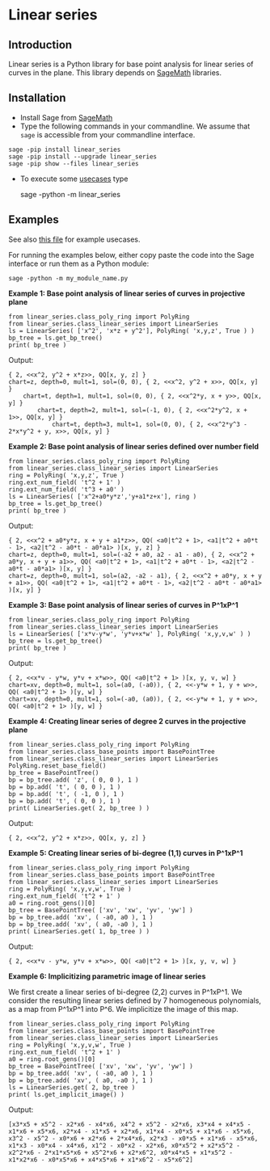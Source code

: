# Linear series 


## Introduction

Linear series is a Python library for base point analysis for linear series of curves in the plane. 
This library depends on [SageMath](https://SageMath.org) libraries.

## Installation

* Install Sage from [SageMath](https://SageMath.org) 
* Type the following commands in your commandline. 
  We assume that `sage` is accessible from your commandline interface.
```    
sage -pip install linear_series
sage -pip install --upgrade linear_series
sage -pip show --files linear_series
```    
* To execute some [usecases](https://github.com/niels-lubbes/linear_series/blob/master/linear_series/src/linear_series/__main__.py) type
    
    sage -python -m linear_series

## Examples

See also [this file](https://github.com/niels-lubbes/linear_series/blob/master/linear_series/src/linear_series/__main__.py) 
for example usecases. 

For running the examples below, either copy paste the code into the Sage interface or run them as a Python module:

    sage -python -m my_module_name.py


__Example 1: Base point analysis of linear series of curves in projective plane__

    from linear_series.class_poly_ring import PolyRing
    from linear_series.class_linear_series import LinearSeries    
    ls = LinearSeries( ['x^2', 'x*z + y^2'], PolyRing( 'x,y,z', True ) )
    bp_tree = ls.get_bp_tree()
    print( bp_tree )

Output:

    { 2, <<x^2, y^2 + x*z>>, QQ[x, y, z] }
    chart=z, depth=0, mult=1, sol=(0, 0), { 2, <<x^2, y^2 + x>>, QQ[x, y] }
        chart=t, depth=1, mult=1, sol=(0, 0), { 2, <<x^2*y, x + y>>, QQ[x, y] }
            chart=t, depth=2, mult=1, sol=(-1, 0), { 2, <<x^2*y^2, x + 1>>, QQ[x, y] }
                chart=t, depth=3, mult=1, sol=(0, 0), { 2, <<x^2*y^3 - 2*x*y^2 + y, x>>, QQ[x, y] } 

__Example 2: Base point analysis of linear series defined over number field__

    from linear_series.class_poly_ring import PolyRing
    from linear_series.class_linear_series import LinearSeries      
    ring = PolyRing( 'x,y,z', True )
    ring.ext_num_field( 't^2 + 1' )
    ring.ext_num_field( 't^3 + a0' )
    ls = LinearSeries( ['x^2+a0*y*z','y+a1*z+x'], ring )
    bp_tree = ls.get_bp_tree()
    print( bp_tree )

Output:

    { 2, <<x^2 + a0*y*z, x + y + a1*z>>, QQ( <a0|t^2 + 1>, <a1|t^2 + a0*t - 1>, <a2|t^2 - a0*t - a0*a1> )[x, y, z] }
    chart=z, depth=0, mult=1, sol=(-a2 + a0, a2 - a1 - a0), { 2, <<x^2 + a0*y, x + y + a1>>, QQ( <a0|t^2 + 1>, <a1|t^2 + a0*t - 1>, <a2|t^2 - a0*t - a0*a1> )[x, y] }
    chart=z, depth=0, mult=1, sol=(a2, -a2 - a1), { 2, <<x^2 + a0*y, x + y + a1>>, QQ( <a0|t^2 + 1>, <a1|t^2 + a0*t - 1>, <a2|t^2 - a0*t - a0*a1> )[x, y] } 

__Example 3: Base point analysis of linear series of curves in P^1xP^1__

    from linear_series.class_poly_ring import PolyRing
    from linear_series.class_linear_series import LinearSeries      
    ls = LinearSeries( ['x*v-y*w', 'y*v+x*w' ], PolyRing( 'x,y,v,w' ) )
    bp_tree = ls.get_bp_tree()
    print( bp_tree )
    
Output:    
    
    { 2, <<x*v - y*w, y*v + x*w>>, QQ( <a0|t^2 + 1> )[x, y, v, w] }
    chart=xv, depth=0, mult=1, sol=(a0, (-a0)), { 2, <<-y*w + 1, y + w>>, QQ( <a0|t^2 + 1> )[y, w] }
    chart=xv, depth=0, mult=1, sol=(-a0, (a0)), { 2, <<-y*w + 1, y + w>>, QQ( <a0|t^2 + 1> )[y, w] } 

__Example 4: Creating linear series of degree 2 curves in the projective plane__

    from linear_series.class_poly_ring import PolyRing
    from linear_series.class_base_points import BasePointTree
    from linear_series.class_linear_series import LinearSeries   
    PolyRing.reset_base_field()
    bp_tree = BasePointTree()
    bp = bp_tree.add( 'z', ( 0, 0 ), 1 )
    bp = bp.add( 't', ( 0, 0 ), 1 )
    bp = bp.add( 't', ( -1, 0 ), 1 )
    bp = bp.add( 't', ( 0, 0 ), 1 )   
    print( LinearSeries.get( 2, bp_tree ) )

Output:

    { 2, <<x^2, y^2 + x*z>>, QQ[x, y, z] }
__Example 5: Creating linear series of bi-degree (1,1) curves in P^1xP^1__     

    from linear_series.class_poly_ring import PolyRing
    from linear_series.class_base_points import BasePointTree
    from linear_series.class_linear_series import LinearSeries  
    ring = PolyRing( 'x,y,v,w', True )
    ring.ext_num_field( 't^2 + 1' )
    a0 = ring.root_gens()[0]
    bp_tree = BasePointTree( ['xv', 'xw', 'yv', 'yw'] )
    bp = bp_tree.add( 'xv', ( -a0, a0 ), 1 )
    bp = bp_tree.add( 'xv', ( a0, -a0 ), 1 )
    print( LinearSeries.get( 1, bp_tree ) )
    
Output:    
    
    { 2, <<x*v - y*w, y*v + x*w>>, QQ( <a0|t^2 + 1> )[x, y, v, w] }        

__Example 6: Implicitizing parametric image of linear series__

We first create a linear series of bi-degree (2,2) curves in P^1xP^1. We consider the resulting linear series 
defined by 7 homogeneous polynomials, as a map from P^1xP^1 into P^6. We implicitize the image of this map.

    from linear_series.class_poly_ring import PolyRing
    from linear_series.class_base_points import BasePointTree
    from linear_series.class_linear_series import LinearSeries  
    ring = PolyRing( 'x,y,v,w', True )
    ring.ext_num_field( 't^2 + 1' )
    a0 = ring.root_gens()[0]
    bp_tree = BasePointTree( ['xv', 'xw', 'yv', 'yw'] )
    bp = bp_tree.add( 'xv', ( -a0, a0 ), 1 )
    bp = bp_tree.add( 'xv', ( a0, -a0 ), 1 )
    ls = LinearSeries.get( 2, bp_tree )
    print( ls.get_implicit_image() )

Output:  

    [x3*x5 + x5^2 - x2*x6 - x4*x6, x4^2 + x5^2 - x2*x6, x3*x4 + x4*x5 - x1*x6 + x5*x6, x2*x4 - x1*x5 + x2*x6, x1*x4 - x0*x5 + x1*x6 - x5*x6, x3^2 - x5^2 - x0*x6 + x2*x6 + 2*x4*x6, x2*x3 - x0*x5 + x1*x6 - x5*x6, x1*x3 - x0*x4 - x4*x6, x1^2 - x0*x2 - x2*x6, x0*x5^2 + x2*x5^2 - x2^2*x6 - 2*x1*x5*x6 + x5^2*x6 + x2*x6^2, x0*x4*x5 + x1*x5^2 - x1*x2*x6 - x0*x5*x6 + x4*x5*x6 + x1*x6^2 - x5*x6^2] 

     
    